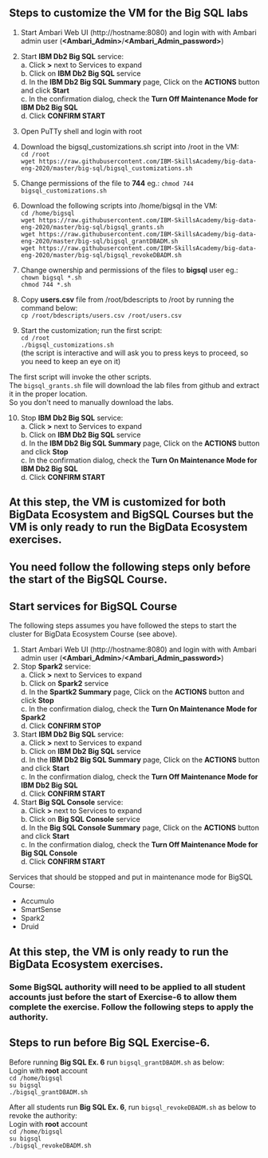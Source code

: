 ## Steps to customize the VM for the Big SQL labs 

 1. Start Ambari Web UI (http://hostname:8080) and login with with Ambari admin user (**\<Ambari_Admin\>**/**\<Ambari_Admin_password\>**)
 
 2. Start <B>IBM Db2 Big SQL</B> service:  
   a. Click **\>** next to Services to expand  
   b. Click on <B>IBM Db2 Big SQL</B> service  
   d. In the <B>IBM Db2 Big SQL Summary</B> page, Click on the <B>ACTIONS</B> button and click <B>Start</B>  
   c. In the confirmation dialog, check the <B>Turn Off Maintenance Mode for IBM Db2 Big SQL</B>  
   d. Click <B>CONFIRM START</B>  
 
 3. Open PuTTy shell and login with root
 
 4. Download the bigsql_customizations.sh script into /root in the VM:  
    `cd /root`   
    `wget https://raw.githubusercontent.com/IBM-SkillsAcademy/big-data-eng-2020/master/big-sql/bigsql_customizations.sh`  
    
 5. Change permissions of the file to **744** eg.: 
    `chmod 744 bigsql_customizations.sh`    
 
 6. Download the following scripts into /home/bigsql in the VM:  
    `cd /home/bigsql`   
    `wget https://raw.githubusercontent.com/IBM-SkillsAcademy/big-data-eng-2020/master/big-sql/bigsql_grants.sh`  
    `wget https://raw.githubusercontent.com/IBM-SkillsAcademy/big-data-eng-2020/master/big-sql/bigsql_grantDBADM.sh`  
    `wget https://raw.githubusercontent.com/IBM-SkillsAcademy/big-data-eng-2020/master/big-sql/bigsql_revokeDBADM.sh`  
    
 7. Change ownership and permissions of the files to **bigsql** user eg.:  
    `chown bigsql *.sh`  
    `chmod 744 *.sh`    
    
 8. Copy **users.csv** file from /root/bdescripts to /root by running the command below:  
    `cp /root/bdescripts/users.csv /root/users.csv`  
    
 9. Start the customization; run the first script:  
    `cd /root`  
    `./bigsql_customizations.sh`
    <br>(the script is interactive and will ask you to press keys to proceed, so you need to keep an eye on it)

The first script will invoke the other scripts.  
The `bigsql_grants.sh` file will download the lab files from github and extract it in the proper location.  
So you don't need to manually download the labs.

 10. Stop <B>IBM Db2 Big SQL</B> service:  
   a. Click **\>** next to Services to expand  
   b. Click on <B>IBM Db2 Big SQL</B> service  
   d. In the <B>IBM Db2 Big SQL Summary</B> page, Click on the <B>ACTIONS</B> button and click <B>Stop</B>  
   c. In the confirmation dialog, check the <B>Turn On Maintenance Mode for IBM Db2 Big SQL</B>  
   d. Click <B>CONFIRM START</B>  
   
## <div class="text-red mb-2">At this step, the VM is customized for both BigData Ecosystem and BigSQL Courses but the VM is only ready to run the BigData Ecosystem exercises.</div>

>>>>>>>>>>>>>>>>>>>>>>>>>>>>>>>>>>>>>>>>>>>>>>>>>>>>>>>>>>>>>>>>>>>>>>>>>>>>>>>>>>>>>>>>>>>>>>>>>>>>>>>>>>>>>>>>>>>>>>>>>>>>>

## You need follow the following steps only before the start of the BigSQL Course.
## Start services for BigSQL Course

The following steps assumes you have followed the steps to start the cluster for BigData Ecosystem Course (see above).
1. Start Ambari Web UI (http://hostname:8080) and login with with Ambari admin user (**\<Ambari_Admin\>**/**\<Ambari_Admin_password\>**)
2. Stop <B>Spark2</B> service:  
   a. Click **\>** next to Services to expand  
   b. Click on <B>Spark2</B> service  
   d. In the <B>Spartk2 Summary</B> page, Click on the <B>ACTIONS</B> button and click <B>Stop</B>  
   c. In the confirmation dialog, check the <B>Turn On Maintenance Mode for Spark2</B>  
   d. Click <B>CONFIRM STOP</B>  
3. Start <B>IBM Db2 Big SQL</B> service:  
   a. Click **\>** next to Services to expand  
   b. Click on <B>IBM Db2 Big SQL</B> service  
   d. In the <B>IBM Db2 Big SQL Summary</B> page, Click on the <B>ACTIONS</B> button and click <B>Start</B>  
   c. In the confirmation dialog, check the <B>Turn Off Maintenance Mode for IBM Db2 Big SQL</B>  
   d. Click <B>CONFIRM START</B>  
4. Start <B>Big SQL Console</B> service:  
   a. Click **\>** next to Services to expand  
   b. Click on <B>Big SQL Console</B> service  
   d. In the <B>Big SQL Console Summary</B> page, Click on the <B>ACTIONS</B> button and click <B>Start</B>  
   c. In the confirmation dialog, check the <B>Turn Off Maintenance Mode for Big SQL Console</B>  
   d. Click <B>CONFIRM START</B>  

Services that should be stopped and put in maintenance mode for BigSQL Course:
* Accumulo
* SmartSense
* Spark2
* Druid

## <div class="text-red mb-2">At this step, the VM is only ready to run the BigData Ecosystem exercises.</div>

>>>>>>>>>>>>>>>>>>>>>>>>>>>>>>>>>>>>>>>>>>>>>>>>>>>>>>>>>>>>>>>>>>>>>>>>>>>>>>>>>>>>>>>>>>>>>>>>>>>>>>>>>>>>>>>>>>>>>>>>>>>>>

### Some BigSQL authority will need to be applied to all student accounts just before the start of Exercise-6 to allow them complete the exercise. Follow the following steps to apply the authority.
## Steps to run before Big SQL Exercise-6.

Before running **Big SQL Ex. 6** run `bigsql_grantDBADM.sh` as below:  
Login with **root** account  
    `cd /home/bigsql`  
    `su bigsql`  
    `./bigsql_grantDBADM.sh`  

After all students run **Big SQL Ex. 6**, run `bigsql_revokeDBADM.sh` as below to revoke the authority:  
Login with **root** account  
    `cd /home/bigsql`  
    `su bigsql`  
    `./bigsql_revokeDBADM.sh`  

